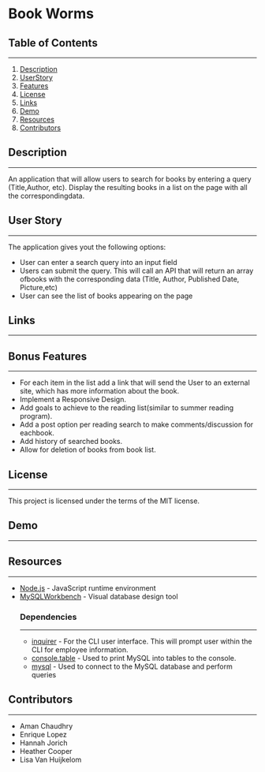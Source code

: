 # Book Worms

## Table of Contents
---
1. [Description](#Description)
2. [UserStory](#UserStory)
3. [Features](#Features)
4. [License](#License)
5. [Links](#Links)
6. [Demo](#Demo)
7. [Resources](#Resources)
8. [Contributors](#Contributors)


## Description  
---
An application that will allow users to search for books by entering a query (Title,Author, etc). Display the resulting books in a list on the page with all the correspondingdata.


## User Story
---
The application gives yout the following options:
* User can enter a search query into an ​input​ field 
* Users can submit the query. This will call an API that will return an array ofbooks with the corresponding data (Title, Author, Published Date, Picture,etc)
* User can see the list of books appearing on the page  
  

## Links
---

## Bonus Features
---
* For each item in the list add a link that will send the User to an external site,     which has more information about the book.
* Implement a Responsive Design.
* Add goals to achieve to the reading list(similar to summer reading program).
* Add a post option per reading search to make comments/discussion for eachbook.
* Add history of searched books.
* Allow for deletion of books from book list.

## License
---
This project is licensed under the terms of the MIT license.
 

## Demo
---

## Resources
---
* [Node.js](https://nodejs.org/en/) - JavaScript runtime environment
* [MySQLWorkbench](https://www.mysql.com/products/workbench/) - Visual database design tool
    ### Dependencies
    ---
    * [inquirer](https://www.npmjs.com/package/inquirer) - For the CLI user interface. This will prompt user within the CLI for employee information.
    * [console.table](https://www.npmjs.com/package/console.table) - Used to print MySQL into tables to the console.
    * [mysql](https://www.npmjs.com/package/mysql) - Used to connect to the MySQL database and perform queries


## Contributors
---
* Aman Chaudhry
* Enrique Lopez
* Hannah Jorich
* Heather Cooper
* Lisa Van Huijkelom